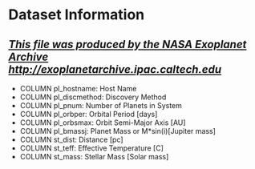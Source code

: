 # Dataset Information 
<h2><i><u>This file was produced by the NASA Exoplanet Archive http://exoplanetarchive.ipac.caltech.edu</u></i></h2>

 - COLUMN pl_hostname: Host Name
 - COLUMN pl_discmethod: Discovery Method 
 - COLUMN pl_pnum: Number of Planets in System 
 - COLUMN pl_orbper: Orbital Period [days]
 - COLUMN pl_orbsmax: Orbit Semi-Major Axis [AU] 
 - COLUMN pl_bmassj: Planet Mass or M*sin(i)[Jupiter mass] 
 - COLUMN st_dist: Distance [pc]
 - COLUMN st_teff: Effective Temperature [C] 
 - COLUMN st_mass: Stellar Mass [Solar mass] 